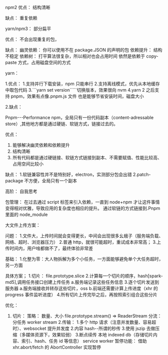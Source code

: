 npm2
优点：
结构清晰

缺点：
重复依赖

yarn/npm3： 部分扁平

优点：
不会出现重复的包，

缺点：
幽灵依赖： 你可以使用不在 package.JSON 的声明的包
依赖提升： 结构不稳定
依赖树： 打平算法很复杂，所以相对也会占用时间
依然是依赖于 copy-paste 方式，占用磁盘空间的方式

yarn：

1.优点： 1.支持并行下载安装，npm 只能串行 2.支持离线模式，优先从本地缓存中取包代码
3.```yarn set version`````切换版本，效果很向 nvm
4.yarn 2 之后支持 pnpm，效果有点像.pnpm.js 文件 也是能够节省安装时间，磁盘大小

2.缺点：

Pnpm---Performance npm，全局只有一份代码副本（content-adressable store）,其他地方都是通过硬链、软链方式，链接过去的。

优点：

1. 能够解决幽灵依赖和依赖提升
2. 结构清晰
3. 所有代码都是通过硬链接、软链方式链接到副本、不需要赋值、性能比较高、占用空间比较小

缺点： 1.软链兼容性并不是特别好，electron，实测部分包会出错
2.patch-package 不方便，全局只有一个副本

高阶： 自我思考

包管理： 在过去通过 script 标签来引入依赖，一直到 node+npm 才让这件事情变得相对优雅，导致应用的复杂度也相应的提升。
通过软链的方式链接到.Pnpm 里面的 node_module

大文件上传方案：

问题： 1.文件大，上传时间就会变得更长，中间会出现很多幺蛾子（服务端负载、网络、超时、浏览器压力） 2.普通 http，就很可能超时，重试成本非常高； 3.上传时间内，用户啥都做不了，最终体验非常差

基础： 1.化整为零：大人物拆解为多个小任务，一方面能够避免单个大任务超时，另一方面

具体方案； 1.切片： file.prototype.slice 2.计算每一个切片的顺序，hash[spark-md5],调用任务接口创建上传任务
a.服务端记录这些任务信息 3.逐个切片发送到服务器
a.服务端接收并转存这些切片，oss
b.前端还需要计算上传进度（xhr 的 progress 事件监听进度） 4.所有切片上传完毕之后，再按照索引组合这些分片

优化：

1. 切片：
   策略： 数量、大小
   file.prototype.stream() => ReaderStream
   分流： 分任务 worker stream 2.传输： 1.多个 http 请求（注意并发数量、容易超时）、websocket 提升并发度 2.内容 hash--所谓的秒传 3.使用 jszip 去做压缩（多媒体资源下，效果较弱） 3.断点续传
   本地 indexed db（存储切片内容、索引、hash、任务 id 等信息）
   service worker
   暂停功能：
   借助 xhr.abort/fetch 的 AbortController 实现暂停

